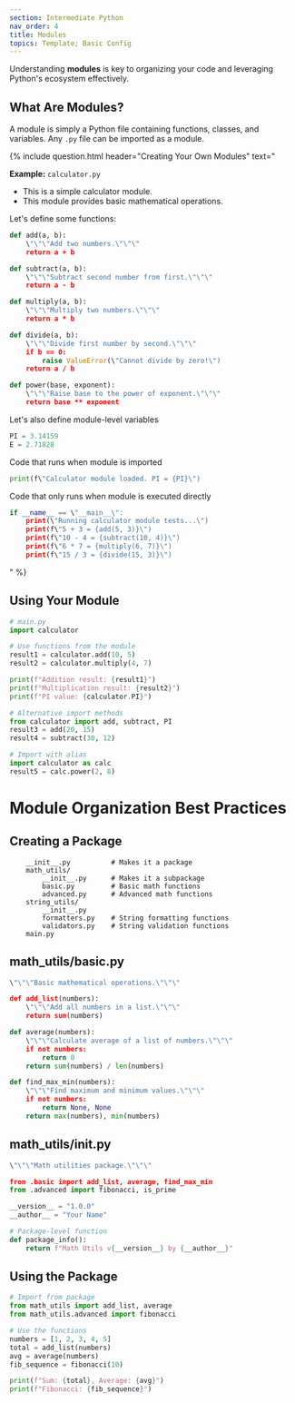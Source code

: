 ```yaml
---
section: Intermediate Python
nav_order: 4
title: Modules
topics: Template; Basic Config
---
```


Understanding **modules** is key to organizing your code and leveraging Python's ecosystem effectively.

## What Are Modules?

A module is simply a Python file containing functions, classes, and variables. Any ```.py``` file can be imported as a module.

{% include question.html header="Creating Your Own Modules" text="

**Example:** ```calculator.py```

- This is a simple calculator module.
- This module provides basic mathematical operations.

Let's define some functions:

```python
def add(a, b):
    \"\"\"Add two numbers.\"\"\"
    return a + b

def subtract(a, b):
    \"\"\"Subtract second number from first.\"\"\"
    return a - b

def multiply(a, b):
    \"\"\"Multiply two numbers.\"\"\"
    return a * b

def divide(a, b):
    \"\"\"Divide first number by second.\"\"\"
    if b == 0:
        raise ValueError(\"Cannot divide by zero!\")
    return a / b

def power(base, exponent):
    \"\"\"Raise base to the power of exponent.\"\"\"
    return base ** exponent
```

Let's also define module-level variables

```python
PI = 3.14159
E = 2.71828
```

Code that runs when module is imported

```python
print(f\"Calculator module loaded. PI = {PI}\")
```

Code that only runs when module is executed directly

```python
if __name__ == \"__main__\":
    print(\"Running calculator module tests...\")
    print(f\"5 + 3 = {add(5, 3)}\")
    print(f\"10 - 4 = {subtract(10, 4)}\")
    print(f\"6 * 7 = {multiply(6, 7)}\")
    print(f\"15 / 3 = {divide(15, 3)}\")
```
" %}

## Using Your Module
```python
# main.py
import calculator

# Use functions from the module
result1 = calculator.add(10, 5)
result2 = calculator.multiply(4, 7)

print(f"Addition result: {result1}")
print(f"Multiplication result: {result2}")
print(f"PI value: {calculator.PI}")

# Alternative import methods
from calculator import add, subtract, PI
result3 = add(20, 15)
result4 = subtract(30, 12)

# Import with alias
import calculator as calc
result5 = calc.power(2, 8)
```

# Module Organization Best Practices

## Creating a Package

```my_project/
    __init__.py          # Makes it a package
    math_utils/
        __init__.py      # Makes it a subpackage
        basic.py         # Basic math functions
        advanced.py      # Advanced math functions
    string_utils/
        __init__.py
        formatters.py    # String formatting functions
        validators.py    # String validation functions
    main.py
```

## math_utils/basic.py

```python
\"\"\"Basic mathematical operations.\"\"\"

def add_list(numbers):
    \"\"\"Add all numbers in a list.\"\"\"
    return sum(numbers)

def average(numbers):
    \"\"\"Calculate average of a list of numbers.\"\"\"
    if not numbers:
        return 0
    return sum(numbers) / len(numbers)

def find_max_min(numbers):
    \"\"\"Find maximum and minimum values.\"\"\"
    if not numbers:
        return None, None
    return max(numbers), min(numbers)
```

## math_utils/init.py

```python
\"\"\"Math utilities package.\"\"\"

from .basic import add_list, average, find_max_min
from .advanced import fibonacci, is_prime

__version__ = "1.0.0"
__author__ = "Your Name"

# Package-level function
def package_info():
    return f"Math Utils v{__version__} by {__author__}"
```

## Using the Package

```python
# Import from package
from math_utils import add_list, average
from math_utils.advanced import fibonacci

# Use the functions
numbers = [1, 2, 3, 4, 5]
total = add_list(numbers)
avg = average(numbers)
fib_sequence = fibonacci(10)

print(f"Sum: {total}, Average: {avg}")
print(f"Fibonacci: {fib_sequence}")
```
